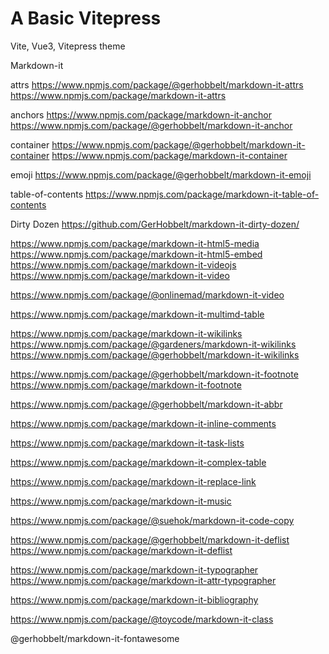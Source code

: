 # A Basic Vitepress

Vite, Vue3, Vitepress theme


Markdown-it

attrs
https://www.npmjs.com/package/@gerhobbelt/markdown-it-attrs
https://www.npmjs.com/package/markdown-it-attrs

anchors
https://www.npmjs.com/package/markdown-it-anchor
https://www.npmjs.com/package/@gerhobbelt/markdown-it-anchor

container
https://www.npmjs.com/package/@gerhobbelt/markdown-it-container
https://www.npmjs.com/package/markdown-it-container

emoji
https://www.npmjs.com/package/@gerhobbelt/markdown-it-emoji

table-of-contents
https://www.npmjs.com/package/markdown-it-table-of-contents


Dirty Dozen
https://github.com/GerHobbelt/markdown-it-dirty-dozen/


https://www.npmjs.com/package/markdown-it-html5-media
https://www.npmjs.com/package/markdown-it-html5-embed
https://www.npmjs.com/package/markdown-it-videojs
https://www.npmjs.com/package/markdown-it-video


https://www.npmjs.com/package/@onlinemad/markdown-it-video

https://www.npmjs.com/package/markdown-it-multimd-table

https://www.npmjs.com/package/markdown-it-wikilinks
https://www.npmjs.com/package/@gardeners/markdown-it-wikilinks
https://www.npmjs.com/package/@gerhobbelt/markdown-it-wikilinks


https://www.npmjs.com/package/@gerhobbelt/markdown-it-footnote
https://www.npmjs.com/package/markdown-it-footnote

https://www.npmjs.com/package/@gerhobbelt/markdown-it-abbr

https://www.npmjs.com/package/markdown-it-inline-comments

https://www.npmjs.com/package/markdown-it-task-lists

https://www.npmjs.com/package/markdown-it-complex-table

https://www.npmjs.com/package/markdown-it-replace-link

https://www.npmjs.com/package/markdown-it-music

https://www.npmjs.com/package/@suehok/markdown-it-code-copy

https://www.npmjs.com/package/@gerhobbelt/markdown-it-deflist
https://www.npmjs.com/package/markdown-it-deflist

https://www.npmjs.com/package/markdown-it-typographer
https://www.npmjs.com/package/markdown-it-attr-typographer

https://www.npmjs.com/package/markdown-it-bibliography

https://www.npmjs.com/package/@toycode/markdown-it-class


@gerhobbelt/markdown-it-fontawesome

